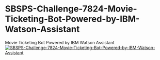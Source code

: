 # SBSPS-Challenge-7824-Movie-Ticketing-Bot-Powered-by-IBM-Watson-Assistant
Movie Ticketing Bot Powered by IBM Watson Assistant
[![SBSPS-Challenge-7824-Movie-Ticketing-Bot-Powered-by-IBM-Watson-Assistant](https://img.youtube.com/vi/https://youtu.be/gnV25vJN2xs/0.jpg)](https://www.youtube.com/watch?v=https://youtu.be/gnV25vJN2xs)

